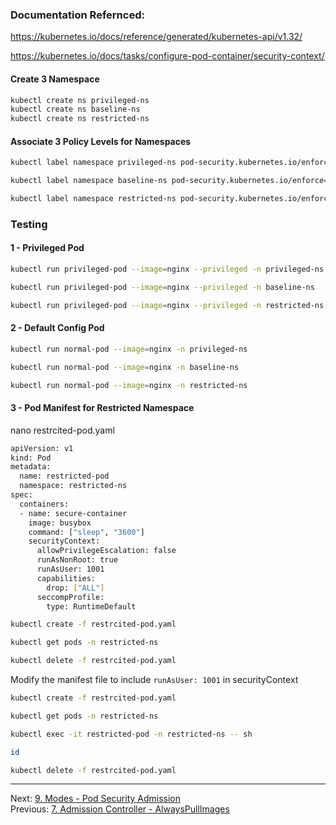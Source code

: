 ### Documentation Refernced:

https://kubernetes.io/docs/reference/generated/kubernetes-api/v1.32/

https://kubernetes.io/docs/tasks/configure-pod-container/security-context/

#### Create 3 Namespace
```sh
kubectl create ns privileged-ns
kubectl create ns baseline-ns
kubectl create ns restricted-ns
```
#### Associate 3 Policy Levels for Namespaces
```sh
kubectl label namespace privileged-ns pod-security.kubernetes.io/enforce=privileged

kubectl label namespace baseline-ns pod-security.kubernetes.io/enforce=baseline

kubectl label namespace restricted-ns pod-security.kubernetes.io/enforce=restricted
```
### Testing

#### 1 - Privileged Pod 
```sh
kubectl run privileged-pod --image=nginx --privileged -n privileged-ns

kubectl run privileged-pod --image=nginx --privileged -n baseline-ns

kubectl run privileged-pod --image=nginx --privileged -n restricted-ns
```

#### 2 - Default Config Pod
```sh
kubectl run normal-pod --image=nginx -n privileged-ns

kubectl run normal-pod --image=nginx -n baseline-ns

kubectl run normal-pod --image=nginx -n restricted-ns
```
#### 3 - Pod Manifest for Restricted Namespace

nano restrcited-pod.yaml

```sh
apiVersion: v1
kind: Pod
metadata:
  name: restricted-pod
  namespace: restricted-ns
spec:
  containers:
  - name: secure-container
    image: busybox
    command: ["sleep", "3600"]
    securityContext:
      allowPrivilegeEscalation: false
      runAsNonRoot: true
      runAsUser: 1001
      capabilities:
        drop: ["ALL"]
      seccompProfile:
        type: RuntimeDefault
```
```sh
kubectl create -f restrcited-pod.yaml

kubectl get pods -n restricted-ns

kubectl delete -f restrcited-pod.yaml
```

Modify the manifest file to include `runAsUser: 1001` in securityContext
```sh
kubectl create -f restrcited-pod.yaml

kubectl get pods -n restricted-ns

kubectl exec -it restricted-pod -n restricted-ns -- sh

id

kubectl delete -f restrcited-pod.yaml
```

---

Next: [9. Modes - Pod Security Admission](pss-modes.md) <br>
Previous: [7. Admission Controller - AlwaysPullImages](ac-alwayspullimages.md)
